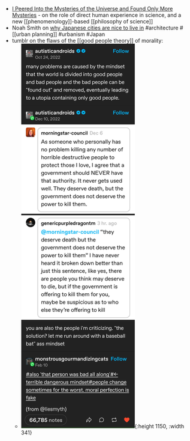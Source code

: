 - [I Peered Into the Mysteries of the Universe and Found Only More Mysteries](https://archive.is/Snvy9#selection-655.0-655.73) - on the role of direct human experience in science, and a new [[phenomenology]]-based [[philosophy of science]]
- Noah Smith on [why Japanese cities are nice to live in](https://www.noahpinion.blog/p/why-japanese-cities-are-such-nice) #architecture #[[urban planning]] #urbanism #Japan
- tumblr on the flaws of the [[good people theory]] of morality:
	- ![1627vri9oknc1.jpeg](../assets/1627vri9oknc1_1710139050171_0.jpeg){:height 1150, :width 341}